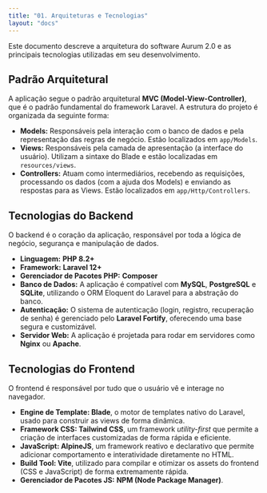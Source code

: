```yaml
---
title: "01. Arquiteturas e Tecnologias"
layout: "docs"
---
```


Este documento descreve a arquitetura do software Aurum 2.0 e as principais tecnologias utilizadas em seu desenvolvimento.

## Padrão Arquitetural

A aplicação segue o padrão arquitetural **MVC (Model-View-Controller)**, que é o padrão fundamental do framework Laravel. A estrutura do projeto é organizada da seguinte forma:

-   **Models:** Responsáveis pela interação com o banco de dados e pela representação das regras de negócio. Estão localizados em `app/Models`.
-   **Views:** Responsáveis pela camada de apresentação (a interface do usuário). Utilizam a sintaxe do Blade e estão localizadas em `resources/views`.
-   **Controllers:** Atuam como intermediários, recebendo as requisições, processando os dados (com a ajuda dos Models) e enviando as respostas para as Views. Estão localizados em `app/Http/Controllers`.

## Tecnologias do Backend

O backend é o coração da aplicação, responsável por toda a lógica de negócio, segurança e manipulação de dados.

-   **Linguagem:** **PHP 8.2+**
-   **Framework:** **Laravel 12+**
-   **Gerenciador de Pacotes PHP:** **Composer**
-   **Banco de Dados:** A aplicação é compatível com **MySQL**, **PostgreSQL** e **SQLite**, utilizando o ORM Eloquent do Laravel para a abstração do banco.
-   **Autenticação:** O sistema de autenticação (login, registro, recuperação de senha) é gerenciado pelo **Laravel Fortify**, oferecendo uma base segura e customizável.
-   **Servidor Web:** A aplicação é projetada para rodar em servidores como **Nginx** ou **Apache**.

## Tecnologias do Frontend

O frontend é responsável por tudo que o usuário vê e interage no navegador.

-   **Engine de Template: Blade**, o motor de templates nativo do Laravel, usado para construir as views de forma dinâmica.
-   **Framework CSS: Tailwind CSS**, um framework *utility-first* que permite a criação de interfaces customizadas de forma rápida e eficiente.
-   **JavaScript: AlpineJS**, um framework reativo e declarativo que permite adicionar comportamento e interatividade diretamente no HTML.
-   **Build Tool: Vite**, utilizado para compilar e otimizar os assets do frontend (CSS e JavaScript) de forma extremamente rápida.
-   **Gerenciador de Pacotes JS:** **NPM (Node Package Manager)**.